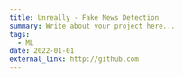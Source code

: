 ```yaml
---
title: Unreally - Fake News Detection
summary: Write about your project here...
tags:
  - ML
date: 2022-01-01
external_link: http://github.com
---
```

